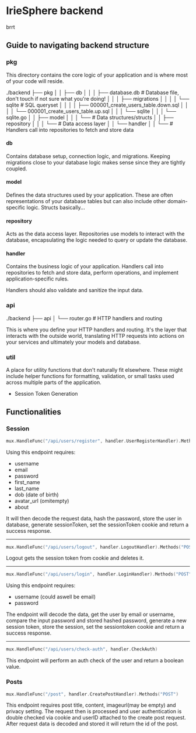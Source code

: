 # IrieSphere backend

brrt

## Guide to navigating backend structure

### pkg

This directory contains the core logic of your application and is where most of your code will reside.

./backend
├── pkg
│   │   ├── db
│   │   │   ├── database.db # Database file, don't touch if not sure what you're doing!
│   │   │   ├── migrations
│   │   │   │   └── sqlite # SQL queryset
│   │   │   │       ├── 000001_create_users_table.down.sql
│   │   │   │       └── 000001_create_users_table.up.sql
│   │   │   └── sqlite
│   │   │       └── sqlite.go
│   │   ├── model
│   │   │   └── # Data structures/structs
│   │   ├── repository
│   │   │   └── # Data access layer
│   │   └── handler
│   │       └──  # Handlers call into repositories to fetch and store data

#### db

Contains database setup, connection logic, and migrations. Keeping migrations close to your database logic makes sense since they are tightly coupled.

#### model

Defines the data structures used by your application. These are often representations of your database tables but can also include other domain-specific logic. Structs basically...

#### repository

Acts as the data access layer. Repositories use models to interact with the database, encapsulating the logic needed to query or update the database.

#### handler

Contains the business logic of your application. Handlers call into repositories to fetch and store data, perform operations, and implement application-specific rules.

Handlers should also validate and sanitize the input data.

### api

./backend
├── api
│   └── router.go # HTTP handlers and routing

This is where you define your HTTP handlers and routing. It's the layer that interacts with the outside world, translating HTTP requests into actions on your services and ultimately your models and database.

### util

A place for utility functions that don't naturally fit elsewhere. These might include helper functions for formatting, validation, or small tasks used across multiple parts of the application.

- Session Token Generation

## Functionalities

### Session

```go
mux.HandleFunc("/api/users/register", handler.UserRegisterHandler).Methods("POST")
```

Using this endpoint requires:
- username
- email
- password
- first_name
- last_name
- dob (date of birth)
- avatar_url (omitempty)
- about

It will then decode the request data, hash the password, store the user in database, generate sessionToken, set the sessionToken cookie and return a success response.

-----

```go
mux.HandleFunc("/api/users/logout", handler.LogoutHandler).Methods("POST")
```

Logout gets the session token from cookie and deletes it. 

-----

```go
mux.HandleFunc("/api/users/login", handler.LoginHandler).Methods("POST")
```

Using this endpoint requires:
- username (could aswell be email)
- password

The endpoint will decode the data, get the user by email or username, compare the input password and stored hashed password, generate a new session token, store the session, set the sessiontoken cookie and return a success response.

-----

```go
mux.HandleFunc("/api/users/check-auth", handler.CheckAuth)
```

This endpoint will perform an auth check of the user and return a boolean value.

### Posts

```go
mux.HandleFunc("/post", handler.CreatePostHandler).Methods("POST")
```

This endpoint requires post title, content, imageurl(may be empty) and privacy
setting.
The request then is processed and user authentication is double checked via cookie and userID attached to the create post request. After request data is decoded and stored it will return the id of the post.
